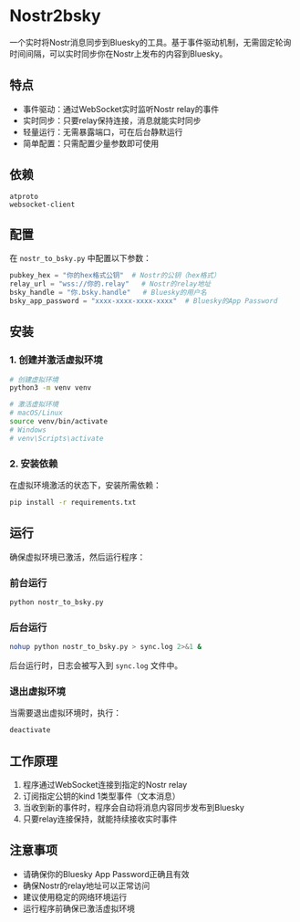 # Nostr2bsky

一个实时将Nostr消息同步到Bluesky的工具。基于事件驱动机制，无需固定轮询时间间隔，可以实时同步你在Nostr上发布的内容到Bluesky。

## 特点

- 事件驱动：通过WebSocket实时监听Nostr relay的事件
- 实时同步：只要relay保持连接，消息就能实时同步
- 轻量运行：无需暴露端口，可在后台静默运行
- 简单配置：只需配置少量参数即可使用

## 依赖

```
atproto
websocket-client
```

## 配置

在 `nostr_to_bsky.py` 中配置以下参数：

```python
pubkey_hex = "你的hex格式公钥"  # Nostr的公钥（hex格式）
relay_url = "wss://你的.relay"   # Nostr的relay地址
bsky_handle = "你.bsky.handle"   # Bluesky的用户名
bsky_app_password = "xxxx-xxxx-xxxx-xxxx"  # Bluesky的App Password
```

## 安装

### 1. 创建并激活虚拟环境

```bash
# 创建虚拟环境
python3 -m venv venv

# 激活虚拟环境
# macOS/Linux
source venv/bin/activate
# Windows
# venv\Scripts\activate
```

### 2. 安装依赖

在虚拟环境激活的状态下，安装所需依赖：

```bash
pip install -r requirements.txt
```

## 运行

确保虚拟环境已激活，然后运行程序：

### 前台运行

```bash
python nostr_to_bsky.py
```

### 后台运行

```bash
nohup python nostr_to_bsky.py > sync.log 2>&1 &
```

后台运行时，日志会被写入到 `sync.log` 文件中。

### 退出虚拟环境

当需要退出虚拟环境时，执行：

```bash
deactivate
```

## 工作原理

1. 程序通过WebSocket连接到指定的Nostr relay
2. 订阅指定公钥的kind 1类型事件（文本消息）
3. 当收到新的事件时，程序会自动将消息内容同步发布到Bluesky
4. 只要relay连接保持，就能持续接收实时事件

## 注意事项

- 请确保你的Bluesky App Password正确且有效
- 确保Nostr的relay地址可以正常访问
- 建议使用稳定的网络环境运行
- 运行程序前确保已激活虚拟环境